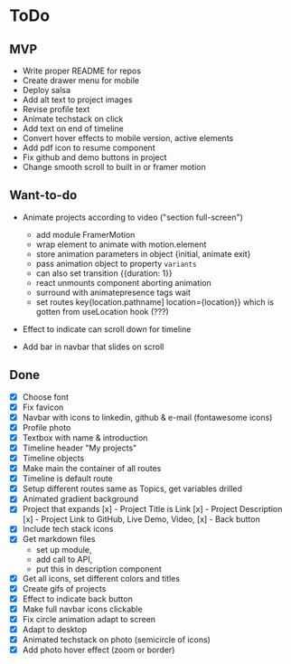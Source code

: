 # ToDo

## MVP

- Write proper README for repos
- Create drawer menu for mobile
- Deploy salsa
- Add alt text to project images
- Revise profile text
- Animate techstack on click
- Add text on end of timeline
- Convert hover effects to mobile version, active elements
- Add pdf icon to resume component
- Fix github and demo buttons in project
- Change smooth scroll to built in or framer motion

## Want-to-do

- Animate projects according to video ("section full-screen")

  - add module FramerMotion
  - wrap element to animate with motion.element
  - store animation parameters in object {initial, animate exit}
  - pass animation object to property `variants`
  - can also set transition {{duration: 1}}
  - react unmounts component aborting animation
  - surround with animatepresence tags wait
  - set routes key{location.pathname] location={location}} which is gotten from useLocation hook (???)

- Effect to indicate can scroll down for timeline
- Add bar in navbar that slides on scroll

## Done

- [x] Choose font
- [x] Fix favicon
- [x] Navbar with icons to linkedin, github & e-mail (fontawesome icons)
- [x] Profile photo
- [x] Textbox with name & introduction
- [x] Timeline header "My projects"
- [x] Timeline objects
- [x] Make main the container of all routes
- [x] Timeline is default route
- [x] Setup different routes same as Topics, get variables drilled
- [x] Animated gradient background
- [x] Project that expands
      [x] - Project Title is Link
      [x] - Project Description
      [x] - Project Link to GitHub, Live Demo, Video,
      [x] - Back button
- [x] Include tech stack icons
- [x] Get markdown files
  - set up module,
  - add call to API,
  - put this in description component
- [x] Get all icons, set different colors and titles
- [x] Create gifs of projects
- [x] Effect to indicate back button
- [x] Make full navbar icons clickable
- [x] Fix circle animation adapt to screen
- [x] Adapt to desktop
- [x] Animated techstack on photo (semicircle of icons)
- [x] Add photo hover effect (zoom or border)
